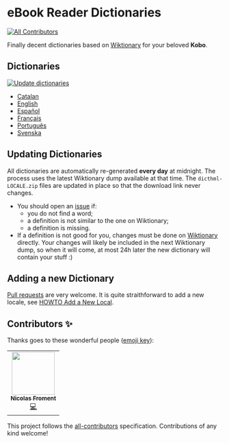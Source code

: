 # eBook Reader Dictionaries
<!-- ALL-CONTRIBUTORS-BADGE:START - Do not remove or modify this section -->
[![All Contributors](https://img.shields.io/badge/all_contributors-1-orange.svg?style=flat-square)](#contributors-)
<!-- ALL-CONTRIBUTORS-BADGE:END -->

Finally decent dictionaries based on [Wiktionary](https://www.wiktionary.org/) for your beloved **Kobo**.

## Dictionaries

[![Update dictionaries](https://github.com/BoboTiG/ebook-reader-dict/workflows/Update%20dictionaries/badge.svg)](https://github.com/BoboTiG/ebook-reader-dict/actions?query=workflow%3A%22Update+dictionaries%22)

- [Catalan](https://github.com/BoboTiG/ebook-reader-dict/releases/tag/ca)
- [English](https://github.com/BoboTiG/ebook-reader-dict/releases/tag/en)
- [Español](https://github.com/BoboTiG/ebook-reader-dict/releases/tag/es)
- [Français](https://github.com/BoboTiG/ebook-reader-dict/releases/tag/fr)
- [Português](https://github.com/BoboTiG/ebook-reader-dict/releases/tag/pt)
- [Svenska](https://github.com/BoboTiG/ebook-reader-dict/releases/tag/sv)

## Updating Dictionaries

All dictionaries are automatically re-generated **every day** at midnight. The process uses the latest Wiktionary dump available at that time.
The `dicthml-LOCALE.zip` files are updated in place so that the download link never changes.

- You should open an [issue](https://github.com/BoboTiG/ebook-reader-dict/issues) if:
   - you do not find a word;
   - a definition is not similar to the one on Wiktionary;
   - a definition is missing.
- If a definition is not good for you, changes must be done on [Wiktionary](https://www.wiktionary.org/) directly.
  Your changes will likely be included in the next Wiktionary dump, so when it will come, at most 24h later the new dictionary will contain your stuff :)

## Adding a new Dictionary

[Pull requests](https://github.com/BoboTiG/ebook-reader-dict/pulls) are very welcome. It is quite straithforward to add a new locale, see [HOWTO Add a New Local](https://github.com/BoboTiG/ebook-reader-dict/wiki/HOWTO-Add-a-New-Local).

## Contributors ✨

Thanks goes to these wonderful people ([emoji key](https://allcontributors.org/docs/en/emoji-key)):

<!-- ALL-CONTRIBUTORS-LIST:START - Do not remove or modify this section -->
<!-- prettier-ignore-start -->
<!-- markdownlint-disable -->
<table>
  <tr>
    <td align="center"><a href="http://lasconic.com"><img src="https://avatars0.githubusercontent.com/u/234271?v=4" width="100px;" alt=""/><br /><sub><b>Nicolas Froment</b></sub></a><br /><a href="https://github.com/BoboTiG/ebook-reader-dict/commits?author=lasconic" title="Code">💻</a></td>
  </tr>
</table>

<!-- markdownlint-enable -->
<!-- prettier-ignore-end -->
<!-- ALL-CONTRIBUTORS-LIST:END -->

This project follows the [all-contributors](https://github.com/all-contributors/all-contributors) specification. Contributions of any kind welcome!

